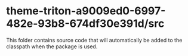 # theme-triton-a9009ed0-6997-482e-93b8-674df30e391d/src

This folder contains source code that will automatically be added to the classpath when
the package is used.
